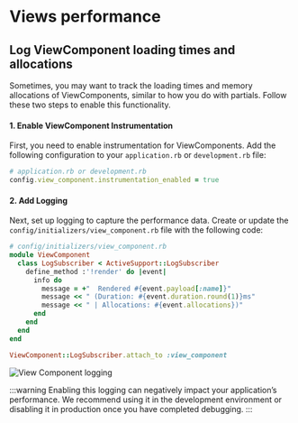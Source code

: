 # Views performance

## Log ViewComponent loading times and allocations

Sometimes, you may want to track the loading times and memory allocations of ViewComponents, similar to how you do with partials. Follow these two steps to enable this functionality.

#### 1. Enable ViewComponent Instrumentation

First, you need to enable instrumentation for ViewComponents. Add the following configuration to your `application.rb` or `development.rb` file:

```ruby
# application.rb or development.rb
config.view_component.instrumentation_enabled = true
```

#### 2. Add Logging

Next, set up logging to capture the performance data. Create or update the `config/initializers/view_component.rb` file with the following code:

```ruby
# config/initializers/view_component.rb
module ViewComponent
  class LogSubscriber < ActiveSupport::LogSubscriber
    define_method :'!render' do |event|
      info do
        message = +"  Rendered #{event.payload[:name]}"
        message << " (Duration: #{event.duration.round(1)}ms"
        message << " | Allocations: #{event.allocations})"
      end
    end
  end
end

ViewComponent::LogSubscriber.attach_to :view_component
```

<Image src="/assets/img/3_0/performance/views-performance/view-component-logs.png" size="2236x 462" alt="View Component logging" />

:::warning
Enabling this logging can negatively impact your application’s performance. We recommend using it in the development environment or disabling it in production once you have completed debugging.
:::
